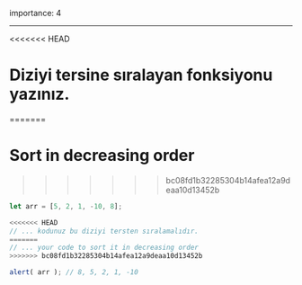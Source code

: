 importance: 4

---

<<<<<<< HEAD
# Diziyi tersine sıralayan fonksiyonu yazınız.
=======
# Sort in decreasing order
>>>>>>> bc08fd1b32285304b14afea12a9deaa10d13452b

```js
let arr = [5, 2, 1, -10, 8];

<<<<<<< HEAD
// ... kodunuz bu diziyi tersten sıralamalıdır.
=======
// ... your code to sort it in decreasing order
>>>>>>> bc08fd1b32285304b14afea12a9deaa10d13452b

alert( arr ); // 8, 5, 2, 1, -10
```

